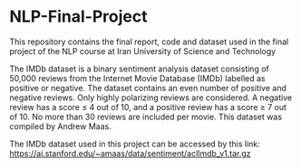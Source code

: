 # NLP-Final-Project
This repository contains the final report, code and dataset used in the final project of the NLP course at Iran University of Science and Technology 

The IMDb dataset is a binary sentiment analysis dataset consisting of 50,000 reviews from the Internet Movie Database (IMDb) labelled as positive or negative. The dataset contains an even number of positive and negative reviews. Only highly polarizing reviews are considered. A negative review
has a score ≤ 4 out of 10, and a positive review has a score ≥ 7 out of 10. No more than 30 reviews are included per movie. This dataset was compiled by Andrew Maas.

The IMDb dataset used in this project can be accessed by this link: 
https://ai.stanford.edu/~amaas/data/sentiment/aclImdb_v1.tar.gz
